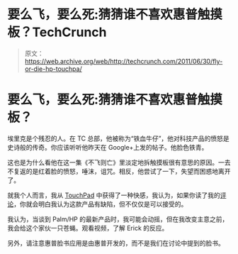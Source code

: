 # 要么飞，要么死:猜猜谁不喜欢惠普触摸板？TechCrunch

> 原文：<https://web.archive.org/web/http://techcrunch.com/2011/06/30/fly-or-die-hp-touchpa/>

# 要么飞，要么死:猜猜谁不喜欢惠普触摸板？

埃里克是个残忍的人。在 TC 总部，他被称为“铁血牛仔”，他对科技产品的愤怒是史诗般的传奇。你应该听听他昨天在 Google+上发的帖子。他脸色铁青。

这也是为什么看他在这一集《不飞则亡》里淡定地拆触摸板很有意思的原因。一去不复返的是红着脸的愤怒，唾沫，诅咒。相反，他尝试了一下，失望而困惑地离开了。

就我个人而言，我从 [TouchPad](https://web.archive.org/web/20230205012449/http://crunchgear.com/tag/touchpad) 中获得了一种快感，我认为，如果你读了我的[评论](https://web.archive.org/web/20230205012449/http://www.crunchgear.com/2011/06/29/review-the-hp-palm-touchpad/)，你就会明白我认为这款产品有缺陷，但不仅仅是可以接受的。

我认为，当谈到 Palm/HP 的最新产品时，我可能会动摇，但在我改变主意之前，我会给这个家伙一只苍蝇。观看视频，了解 Erick 的反应。

另外，请注意惠普脸书应用是由惠普开发的，而不是我们在讨论中提到的脸书。
